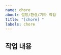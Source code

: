 ```yaml
---
name: chore
about: 설정/환경/기타 작업
title: "[chore] "
labels: chore
---
```


## 작업 내용

<!-- 어떤 작업이 필요한가요? -->
